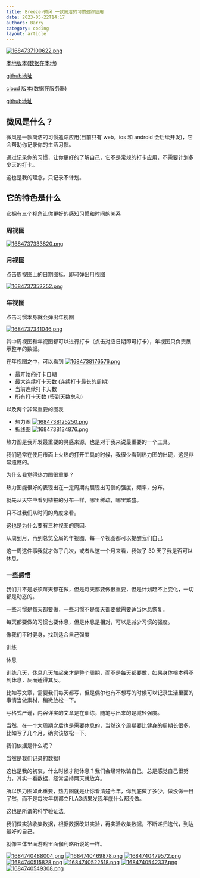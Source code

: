 ```yaml
---
title: Breeze-微风 一款简洁的习惯追踪应用
date: 2023-05-22T14:17
authors: Barry
category: coding
layout: article
---
```


[![1684737100622.png](https://pic.peo.pw/a/2023/05/22/646b0c5410664.png)](https://pic.peo.pw/a/2023/05/22/646b0c5410664.png)

[本地版本(数据在本地)](https://brz.netlify.app/) 

[github地址](https://github.com/BarrySong97/Breeze)

[cloud 版本(数据在服务器)](http://www.breezelite.cn/) 

[github地址](https://github.com/BarrySong97/Breeze-nest)

## 微风是什么？

微风是一款简洁的习惯追踪应用(目前只有 web，ios 和 android 会后续开发)，它会帮助你记录你的生活习惯。

通过记录你的习惯，让你更好的了解自己，它不是常规的打卡应用，不需要计划多少天的打卡。

这也是我的理念，只记录不计划。

## 它的特色是什么

它拥有三个视角让你更好的感知习惯和时间的关系

### 周视图

[![1684737333820.png](https://pic.peo.pw/a/2023/05/22/646b0d4c2cece.png)](https://pic.peo.pw/a/2023/05/22/646b0d4c2cece.png)

### 月视图

点击周视图上的日期图标，即可弹出月视图

[![1684737352252.png](https://pic.peo.pw/a/2023/05/22/646b0d4c2cbee.png)](https://pic.peo.pw/a/2023/05/22/646b0d4c2cbee.png)

### 年视图

点击习惯本身就会弹出年视图

[![1684737341046.png](https://pic.peo.pw/a/2023/05/22/646b0d4d30692.png)](https://pic.peo.pw/a/2023/05/22/646b0d4d30692.png)

其中周视图和年视图都可以进行打卡（点击对应日期即可打卡），年视图只负责展示整年的数据。

在年视图之中，可以看到
[![1684738176576.png](https://pic.peo.pw/a/2023/05/22/646b10833fc0c.png)](https://pic.peo.pw/a/2023/05/22/646b10833fc0c.png)

- 最开始的打卡日期
- 最大连续打卡天数 (连续打卡最长的周期)
- 当前连续打卡天数
- 所有打卡天数 (签到天数总和)

以及两个非常重要的图表

- 热力图
  [![1684738125250.png](https://pic.peo.pw/a/2023/05/22/646b1059e7b36.png)](https://pic.peo.pw/a/2023/05/22/646b1059e7b36.png)
- 折线图
  [![1684738134876.png](https://pic.peo.pw/a/2023/05/22/646b105a54a56.png)](https://pic.peo.pw/a/2023/05/22/646b105a54a56.png)

热力图是我开发最重要的灵感来源，也是对于我来说最重要的一个工具。

我们通常在使用市面上火热的打开工具的时候，我很少看到热力图的出现，这是非常遗憾的。

为什么我觉得热力图很重要？

热力图能很好的表现出在一定周期内展现出习惯的强度，频率，分布。

就先从天空中看到植被的分布一样，哪里稀疏，哪里繁盛。

只不过我们从时间的角度来看。

这也是为什么要有三种视图的原因。

从周到月，再到总览全局的年视图，每一个视图都可以提醒我们自己

这一周这件事我就才做了几次，或者从这一个月来看，我做了 30 天了我是否可以休息。

### 一些感悟

我们并不是必须每天都在做，但是每天都要做很重要，但是计划赶不上变化，一切都是动态的。

一些习惯是每天都要做，一些习惯不是每天都要做需要适当休息恢复。

每天都要做的习惯也要休息，但是休息是相对，可以是减少习惯的强度。

像我们平时健身，找到适合自己强度

训练

休息

训练几天，休息几天加起来才是整个周期，而不是每天都要做，如果身体根本得不到休息，反而适得其反。

比如写文章，需要我们每天都写，但是偶尔也有不想写的时候可以记录生活里面的事情当做素材，稍微放松一下。

写格式严谨，内容详实的文章是在训练，随笔写出来的是减轻强度。

当然，在一个大周期之后也是需要休息的，当然这个周期要比健身的周期长很多，比如写了几个月，确实该放松一下。

我们依据是什么呢？

当然是我们记录的数据!

这也是我的初衷，什么时候才能休息？我们会经常欺骗自己，总是感觉自己很努力，其实一看数据，经常坚持两天就放弃。

所以热力图如此重要，热力图就是让你看清楚今年，你到底做了多少，做没做一目了然，而不是每次年初都立FLAG结果发现年底什么都没做。

这也是所谓的科学验证法。

我们做实验收集数据，根据数据改进实验，再实验收集数据，不断递归迭代，到达最好的自己。

就像三体里面游戏里面伽利略所说的一样。

[![1684740488004.png](https://pic.peo.pw/a/2023/05/22/646b19ee3a3e4.png)](https://pic.peo.pw/a/2023/05/22/646b19ee3a3e4.png)
[![1684740469878.png](https://pic.peo.pw/a/2023/05/22/646b19ee58abb.png)](https://pic.peo.pw/a/2023/05/22/646b19ee58abb.png)
[![1684740479572.png](https://pic.peo.pw/a/2023/05/22/646b19ee3a374.png)](https://pic.peo.pw/a/2023/05/22/646b19ee3a374.png)
[![1684740515828.png](https://pic.peo.pw/a/2023/05/22/646b1a02c77d0.png)](https://pic.peo.pw/a/2023/05/22/646b1a02c77d0.png)
[![1684740522518.png](https://pic.peo.pw/a/2023/05/22/646b1a030660b.png)](https://pic.peo.pw/a/2023/05/22/646b1a030660b.png)
[![1684740542337.png](https://pic.peo.pw/a/2023/05/22/646b1a07e929f.png)](https://pic.peo.pw/a/2023/05/22/646b1a07e929f.png)
[![1684740549308.png](https://pic.peo.pw/a/2023/05/22/646b1a0cd6e49.png)](https://pic.peo.pw/a/2023/05/22/646b1a0cd6e49.png)